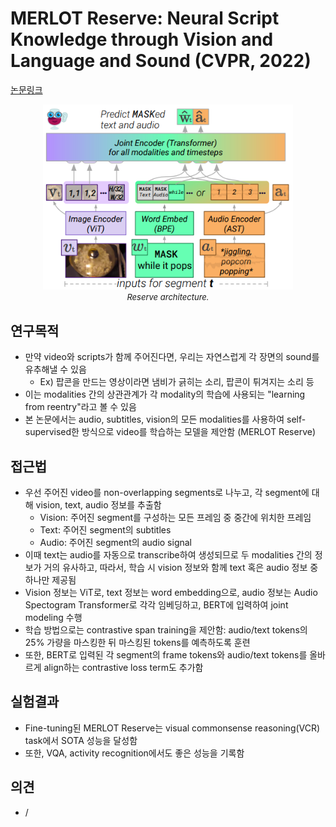 # MERLOT Reserve: Neural Script Knowledge through Vision and Language and Sound (CVPR, 2022)

[논문링크](https://openaccess.thecvf.com/content/CVPR2022/html/Zellers_MERLOT_Reserve_Neural_Script_Knowledge_Through_Vision_and_Language_and_CVPR_2022_paper.html)

<p align="center">
    <img width="400" alt='fig1' src="./img/05_47_01.png?raw=true"></br>
    <em><font size=2>Reserve architecture.</font></em>
</p>

## 연구목적
- 만약 video와 scripts가 함께 주어진다면, 우리는 자연스럽게 각 장면의 sound를 유추해낼 수 있음
  - Ex) 팝콘을 만드는 영상이라면 냄비가 긁히는 소리, 팝콘이 튀겨지는 소리 등
- 이는 modalities 간의 상관관계가 각 modality의 학습에 사용되는 "learning from reentry"라고 볼 수 있음
- 본 논문에서는 audio, subtitles, vision의 모든 modalities를 사용하여 self-supervised한 방식으로 video를 학습하는 모델을 제안함 (MERLOT Reserve)

## 접근법
- 우선 주어진 video를 non-overlapping segments로 나누고, 각 segment에 대해 vision, text, audio 정보를 추출함
  - Vision: 주어진 segment를 구성하는 모든 프레임 중 중간에 위치한 프레임
  - Text: 주어진 segment의 subtitles
  - Audio: 주어진 segment의 audio signal
- 이때 text는 audio를 자동으로 transcribe하여 생성되므로 두 modalities 간의 정보가 거의 유사하고, 따라서, 학습 시 vision 정보와 함께 text 혹은 audio 정보 중 하나만 제공됨
- Vision 정보는 ViT로, text 정보는 word embedding으로, audio 정보는 Audio Spectogram Transformer로 각각 임베딩하고, BERT에 입력하여 joint modeling 수행
- 학습 방법으로는 contrastive span training을 제안함: audio/text tokens의 25% 가량을 마스킹한 뒤 마스킹된 tokens를 예측하도록 훈련
- 또한, BERT로 입력된 각 segment의 frame tokens와 audio/text tokens를 올바르게 align하는 contrastive loss term도 추가함

## 실험결과
- Fine-tuning된 MERLOT Reserve는 visual commonsense reasoning(VCR) task에서 SOTA 성능을 달성함
- 또한, VQA, activity recognition에서도 좋은 성능을 기록함

## 의견
- /
